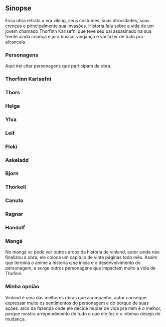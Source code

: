 ## Sinopse 

Essa obra retrata a era viking, seus costumes, suas atrocidades, suas crenças e principalmente sua invasões.
Historia fala sobre a vida de um jovem chamado Thorfinn Karlsefni que teve seu pai assasinado na sua frente ainda criança e jura buscar vingança e vai fazer de tudo pra alcançala.

### Personagens

Aqui irei citar personagens que participam da obra.

### Thorfinn Karlsefni
### Thors
### Helga
### Ylva
### Leif
### Floki
### Askeladd
### Bjorn
### Thorkell
### Canuto
### Ragnar
### Handalf



### Mangá

No mangá vc pode ver outros arcos da história de vinland, autor ainda não finalizou a obra, ele coloca um capítulo de vinte páginas todo mês. Assim que termina o anime a historia q se inicia e o desenvolvimento do personagem, e surge outros personagens que impactam muito a vida de Thofinn.

### Minha opnião

Vinland é uma das melhores obras que acompanho, autor consegue expressar muito os sentimentos do personagem e do porque de suas ações.
arco da fazenda onde ele decide mudar de vida pra mim é o melhor, porque mostra arrependimento de tudo o que ele fez e o intenso desejo de mudança.
